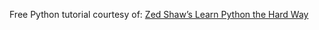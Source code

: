 Free Python tutorial courtesy of:
[Zed Shaw’s Learn Python the Hard Way](https://www.souravsengupta.com/cds2015/python/LPTHW.pdf)
